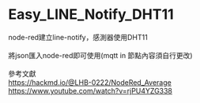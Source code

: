 # Easy_LINE_Notify_DHT11
node-red建立line-notify，感測器使用DHT11 <br><br>
將json匯入node-red即可使用(mqtt in 節點內容須自行更改)<br><br>
參考文獻<br>
https://hackmd.io/@LHB-0222/NodeRed_Average <br>
https://www.youtube.com/watch?v=rjPU4YZG338

